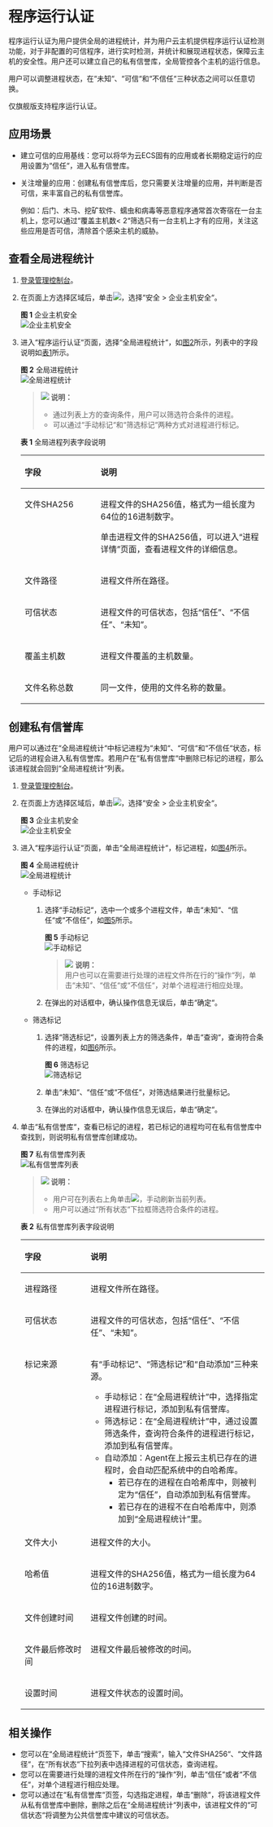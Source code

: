 # 程序运行认证<a name="hss_01_0031"></a>

程序运行认证为用户提供全局的进程统计，并为用户云主机提供程序运行认证检测功能，对于非配置的可信程序，进行实时检测，并统计和展现进程状态，保障云主机的安全性。用户还可以建立自己的私有信誉库，全局管控各个主机的运行信息。

用户可以调整进程状态，在“未知“、“可信“和“不信任“三种状态之间可以任意切换。

仅旗舰版支持程序运行认证。

## 应用场景<a name="section99634619298"></a>

-   建立可信的应用基线：您可以将华为云ECS固有的应用或者长期稳定运行的应用设置为“信任“，进入私有信誉库。
-   关注增量的应用：创建私有信誉库后，您只需要关注增量的应用，并判断是否可信，来丰富自己的私有信誉库。

    例如：后门、木马、挖矿软件、蠕虫和病毒等恶意程序通常首次寄宿在一台主机上，您可以通过“覆盖主机数< 2“筛选只有一台主机上才有的应用，关注这些应用是否可信，清除首个感染主机的威胁。


## 查看全局进程统计<a name="section2624812306"></a>

1.  [登录管理控制台](https://console.huaweicloud.com)。
2.  在页面上方选择区域后，单击![](figures/icon-servicelist.png)，选择“安全  \>  企业主机安全“。

    **图 1**  企业主机安全<a name="hss_01_0229_fig1271516227232"></a>  
    ![](figures/企业主机安全.png "企业主机安全")

3.  进入“程序运行认证“页面，选择“全局进程统计“，如[图2](#f4b44f24e0b3d4c228b8b22f956bcb7a9)所示，列表中的字段说明如[表1](#t151a768dac1e4bd692e70a2d688ee96e)所示。

    **图 2**  全局进程统计<a name="f4b44f24e0b3d4c228b8b22f956bcb7a9"></a>  
    ![](figures/全局进程统计.png "全局进程统计")

    >![](public_sys-resources/icon-note.gif) **说明：**   
    >-   通过列表上方的查询条件，用户可以筛选符合条件的进程。  
    >-   可以通过“手动标记“和“筛选标记“两种方式对进程进行标记。  

    **表 1**  全局进程列表字段说明

    <a name="t151a768dac1e4bd692e70a2d688ee96e"></a>
    <table><thead align="left"><tr id="rc3dae7a2107e4c3583f06d09611f154f"><th class="cellrowborder" valign="top" width="31.130000000000003%" id="mcps1.2.3.1.1"><p id="a8a54d3d21a2f4041b46c74a2bc9f176d"><a name="a8a54d3d21a2f4041b46c74a2bc9f176d"></a><a name="a8a54d3d21a2f4041b46c74a2bc9f176d"></a>字段</p>
    </th>
    <th class="cellrowborder" valign="top" width="68.87%" id="mcps1.2.3.1.2"><p id="a392b01bc893642c1aff24818ff21d3a9"><a name="a392b01bc893642c1aff24818ff21d3a9"></a><a name="a392b01bc893642c1aff24818ff21d3a9"></a>说明</p>
    </th>
    </tr>
    </thead>
    <tbody><tr id="rff38a6ab795a409bbd154ee6422f7426"><td class="cellrowborder" valign="top" width="31.130000000000003%" headers="mcps1.2.3.1.1 "><p id="a49e7c79f109a450591f6f84f107125a6"><a name="a49e7c79f109a450591f6f84f107125a6"></a><a name="a49e7c79f109a450591f6f84f107125a6"></a>文件SHA256</p>
    </td>
    <td class="cellrowborder" valign="top" width="68.87%" headers="mcps1.2.3.1.2 "><p id="p2632098113430"><a name="p2632098113430"></a><a name="p2632098113430"></a>进程文件的SHA256值，格式为一组长度为64位的16进制数字。</p>
    <p id="a8e3c25d5defe46b0828a2e7fd44ca146"><a name="a8e3c25d5defe46b0828a2e7fd44ca146"></a><a name="a8e3c25d5defe46b0828a2e7fd44ca146"></a>单击进程文件的SHA256值，可以进入<span class="parmname" id="parmname267643721697"><a name="parmname267643721697"></a><a name="parmname267643721697"></a>“进程详情”</span>页面，查看进程文件的详细信息。</p>
    </td>
    </tr>
    <tr id="row396584151306"><td class="cellrowborder" valign="top" width="31.130000000000003%" headers="mcps1.2.3.1.1 "><p id="p582150841306"><a name="p582150841306"></a><a name="p582150841306"></a>文件路径</p>
    </td>
    <td class="cellrowborder" valign="top" width="68.87%" headers="mcps1.2.3.1.2 "><p id="p178013531306"><a name="p178013531306"></a><a name="p178013531306"></a>进程文件所在路径。</p>
    </td>
    </tr>
    <tr id="r37f182fa1f8c4cf1ac626d5fac0deb33"><td class="cellrowborder" valign="top" width="31.130000000000003%" headers="mcps1.2.3.1.1 "><p id="a667a806baee348a7b8e3e78cbe2c291a"><a name="a667a806baee348a7b8e3e78cbe2c291a"></a><a name="a667a806baee348a7b8e3e78cbe2c291a"></a>可信状态</p>
    </td>
    <td class="cellrowborder" valign="top" width="68.87%" headers="mcps1.2.3.1.2 "><p id="ae1248456eb38405f97104bd83cee3d65"><a name="ae1248456eb38405f97104bd83cee3d65"></a><a name="ae1248456eb38405f97104bd83cee3d65"></a>进程文件的可信状态，包括<span class="parmvalue" id="parmvalue595683516956"><a name="parmvalue595683516956"></a><a name="parmvalue595683516956"></a>“信任”</span>、<span class="parmvalue" id="parmvalue3128607816959"><a name="parmvalue3128607816959"></a><a name="parmvalue3128607816959"></a>“不信任”</span>、<span class="parmvalue" id="parmvalue5126804616101"><a name="parmvalue5126804616101"></a><a name="parmvalue5126804616101"></a>“未知”</span>。</p>
    </td>
    </tr>
    <tr id="r8d7cac2b7ce345f6bb0f7b78e7e4b788"><td class="cellrowborder" valign="top" width="31.130000000000003%" headers="mcps1.2.3.1.1 "><p id="a7136e101eb5845eb85aaf2300f7bb0df"><a name="a7136e101eb5845eb85aaf2300f7bb0df"></a><a name="a7136e101eb5845eb85aaf2300f7bb0df"></a>覆盖主机数</p>
    </td>
    <td class="cellrowborder" valign="top" width="68.87%" headers="mcps1.2.3.1.2 "><p id="a992539a87cca4d4286322bb21928574a"><a name="a992539a87cca4d4286322bb21928574a"></a><a name="a992539a87cca4d4286322bb21928574a"></a>进程文件覆盖的主机数量。</p>
    </td>
    </tr>
    <tr id="r81938b6bdc1f43e5a930d9d72d65083a"><td class="cellrowborder" valign="top" width="31.130000000000003%" headers="mcps1.2.3.1.1 "><p id="a75812c0dfdce43c5a8c141703016f7a4"><a name="a75812c0dfdce43c5a8c141703016f7a4"></a><a name="a75812c0dfdce43c5a8c141703016f7a4"></a>文件名称总数</p>
    </td>
    <td class="cellrowborder" valign="top" width="68.87%" headers="mcps1.2.3.1.2 "><p id="a123176ef4669439493b2bb6cfaa427ff"><a name="a123176ef4669439493b2bb6cfaa427ff"></a><a name="a123176ef4669439493b2bb6cfaa427ff"></a>同一文件，使用的文件名称的数量。</p>
    </td>
    </tr>
    </tbody>
    </table>


## 创建私有信誉库<a name="section13535173385412"></a>

用户可以通过在“全局进程统计“中标记进程为“未知“、“可信“和“不信任“状态，标记后的进程会进入私有信誉库。若用户在“私有信誉库“中删除已标记的进程，那么该进程就会回到“全局进程统计“列表。

1.  [登录管理控制台](https://console.huaweicloud.com)。
2.  在页面上方选择区域后，单击![](figures/icon-servicelist.png)，选择“安全  \>  企业主机安全“。

    **图 3**  企业主机安全<a name="hss_01_0229_fig1271516227232_1"></a>  
    ![](figures/企业主机安全.png "企业主机安全")

3.  进入“程序运行认证“页面，单击“全局进程统计“，标记进程，如[图4](#fig145571440163414)所示。

    **图 4**  全局进程统计<a name="fig145571440163414"></a>  
    ![](figures/全局进程统计.png "全局进程统计")

    -   手动标记
        1.  选择“手动标记“，选中一个或多个进程文件，单击“未知“、“信任“或“不信任“，如[图5](#fig022017321344)所示。

            **图 5**  手动标记<a name="fig022017321344"></a>  
            ![](figures/手动标记.png "手动标记")

            >![](public_sys-resources/icon-note.gif) **说明：**   
            >用户也可以在需要进行处理的进程文件所在行的“操作“列，单击“未知“、“信任“或“不信任“，对单个进程进行相应处理。  

        2.  在弹出的对话框中，确认操作信息无误后，单击“确定“。

    -   筛选标记
        1.  选择“筛选标记“，设置列表上方的筛选条件，单击“查询“，查询符合条件的进程，如[图6](#fig52224329342)所示。

            **图 6**  筛选标记<a name="fig52224329342"></a>  
            ![](figures/筛选标记.png "筛选标记")

        2.  单击“未知“、“信任“或“不信任“，对筛选结果进行批量标记。
        3.  在弹出的对话框中，确认操作信息无误后，单击“确定“。

4.  单击“私有信誉库“，查看已标记的进程，若已标记的进程均可在私有信誉库中查找到，则说明私有信誉库创建成功。

    **图 7**  私有信誉库列表<a name="fig722214322344"></a>  
    ![](figures/私有信誉库列表.png "私有信誉库列表")

    >![](public_sys-resources/icon-note.gif) **说明：**   
    >-   用户可在列表右上角单击![](figures/icon-update.png)，手动刷新当前列表。  
    >-   用户可以通过“所有状态“下拉框筛选符合条件的进程。  

    **表 2**  私有信誉库列表字段说明

    <a name="table422433223414"></a>
    <table><thead align="left"><tr id="row0223153293415"><th class="cellrowborder" valign="top" width="27.01%" id="mcps1.2.3.1.1"><p id="p11223163219348"><a name="p11223163219348"></a><a name="p11223163219348"></a>字段</p>
    </th>
    <th class="cellrowborder" valign="top" width="72.99%" id="mcps1.2.3.1.2"><p id="p22231432113416"><a name="p22231432113416"></a><a name="p22231432113416"></a>说明</p>
    </th>
    </tr>
    </thead>
    <tbody><tr id="row12231432153418"><td class="cellrowborder" valign="top" width="27.01%" headers="mcps1.2.3.1.1 "><p id="p15223143253412"><a name="p15223143253412"></a><a name="p15223143253412"></a>进程路径</p>
    </td>
    <td class="cellrowborder" valign="top" width="72.99%" headers="mcps1.2.3.1.2 "><p id="p1122316327340"><a name="p1122316327340"></a><a name="p1122316327340"></a>进程文件所在路径。</p>
    </td>
    </tr>
    <tr id="row12231432163415"><td class="cellrowborder" valign="top" width="27.01%" headers="mcps1.2.3.1.1 "><p id="p6223173212346"><a name="p6223173212346"></a><a name="p6223173212346"></a>可信状态</p>
    </td>
    <td class="cellrowborder" valign="top" width="72.99%" headers="mcps1.2.3.1.2 "><p id="p5223432133419"><a name="p5223432133419"></a><a name="p5223432133419"></a>进程文件的可信状态，包括<span class="parmvalue" id="parmvalue132231632133414"><a name="parmvalue132231632133414"></a><a name="parmvalue132231632133414"></a>“信任”</span>、<span class="parmvalue" id="parmvalue14223123283415"><a name="parmvalue14223123283415"></a><a name="parmvalue14223123283415"></a>“不信任”</span>、<span class="parmvalue" id="parmvalue5223143243420"><a name="parmvalue5223143243420"></a><a name="parmvalue5223143243420"></a>“未知”</span>。</p>
    </td>
    </tr>
    <tr id="row172241332143417"><td class="cellrowborder" valign="top" width="27.01%" headers="mcps1.2.3.1.1 "><p id="p822313283410"><a name="p822313283410"></a><a name="p822313283410"></a>标记来源</p>
    </td>
    <td class="cellrowborder" valign="top" width="72.99%" headers="mcps1.2.3.1.2 "><p id="p5224163293415"><a name="p5224163293415"></a><a name="p5224163293415"></a>有<span class="parmvalue" id="parmvalue192230322349"><a name="parmvalue192230322349"></a><a name="parmvalue192230322349"></a>“手动标记”</span>、<span class="parmvalue" id="parmvalue1722473213410"><a name="parmvalue1722473213410"></a><a name="parmvalue1722473213410"></a>“筛选标记”</span>和<span class="parmvalue" id="parmvalue183069428193"><a name="parmvalue183069428193"></a><a name="parmvalue183069428193"></a>“自动添加”</span>三种来源。</p>
    <a name="ul436212917219"></a><a name="ul436212917219"></a><ul id="ul436212917219"><li>手动标记：在<span class="parmvalue" id="parmvalue888251282411"><a name="parmvalue888251282411"></a><a name="parmvalue888251282411"></a>“全局进程统计”</span>中，选择指定进程进行标记，添加到私有信誉库。</li><li>筛选标记：在<span class="parmvalue" id="parmvalue287221519249"><a name="parmvalue287221519249"></a><a name="parmvalue287221519249"></a>“全局进程统计”</span>中，通过设置筛选条件，查询符合条件的进程进行标记，添加到私有信誉库。</li><li>自动添加：Agent在上报云主机已存在的进程时，会自动匹配系统中的白哈希库。<a name="ul16585211201919"></a><a name="ul16585211201919"></a><ul id="ul16585211201919"><li>若已存在的进程在白哈希库中，则被判定为<span class="parmvalue" id="parmvalue49196410618"><a name="parmvalue49196410618"></a><a name="parmvalue49196410618"></a>“信任”</span>，自动添加到私有信誉库。</li><li>若已存在的进程不在白哈希库中，则添加到<span class="parmvalue" id="parmvalue1618310421914"><a name="parmvalue1618310421914"></a><a name="parmvalue1618310421914"></a>“全局进程统计”</span>里。</li></ul>
    </li></ul>
    </td>
    </tr>
    <tr id="row1422463233415"><td class="cellrowborder" valign="top" width="27.01%" headers="mcps1.2.3.1.1 "><p id="p18224103253416"><a name="p18224103253416"></a><a name="p18224103253416"></a>文件大小</p>
    </td>
    <td class="cellrowborder" valign="top" width="72.99%" headers="mcps1.2.3.1.2 "><p id="p15224153223416"><a name="p15224153223416"></a><a name="p15224153223416"></a>进程文件的大小。</p>
    </td>
    </tr>
    <tr id="row18224163214342"><td class="cellrowborder" valign="top" width="27.01%" headers="mcps1.2.3.1.1 "><p id="p3224632183414"><a name="p3224632183414"></a><a name="p3224632183414"></a>哈希值</p>
    </td>
    <td class="cellrowborder" valign="top" width="72.99%" headers="mcps1.2.3.1.2 "><p id="p1922493253416"><a name="p1922493253416"></a><a name="p1922493253416"></a>进程文件的SHA256值，格式为一组长度为64位的16进制数字。</p>
    </td>
    </tr>
    <tr id="row22241432203419"><td class="cellrowborder" valign="top" width="27.01%" headers="mcps1.2.3.1.1 "><p id="p13224153293411"><a name="p13224153293411"></a><a name="p13224153293411"></a>文件创建时间</p>
    </td>
    <td class="cellrowborder" valign="top" width="72.99%" headers="mcps1.2.3.1.2 "><p id="p62243320341"><a name="p62243320341"></a><a name="p62243320341"></a>进程文件创建的时间。</p>
    </td>
    </tr>
    <tr id="row722417324344"><td class="cellrowborder" valign="top" width="27.01%" headers="mcps1.2.3.1.1 "><p id="p14224632153419"><a name="p14224632153419"></a><a name="p14224632153419"></a>文件最后修改时间</p>
    </td>
    <td class="cellrowborder" valign="top" width="72.99%" headers="mcps1.2.3.1.2 "><p id="p1224123215347"><a name="p1224123215347"></a><a name="p1224123215347"></a>进程文件最后被修改的时间。</p>
    </td>
    </tr>
    <tr id="row102241132133420"><td class="cellrowborder" valign="top" width="27.01%" headers="mcps1.2.3.1.1 "><p id="p6224133213413"><a name="p6224133213413"></a><a name="p6224133213413"></a>设置时间</p>
    </td>
    <td class="cellrowborder" valign="top" width="72.99%" headers="mcps1.2.3.1.2 "><p id="p922463293413"><a name="p922463293413"></a><a name="p922463293413"></a>进程文件状态的设置时间。</p>
    </td>
    </tr>
    </tbody>
    </table>


## 相关操作<a name="section9307151174515"></a>

-   您可以在“全局进程统计“页签下，单击“搜索“，输入“文件SHA256“、“文件路径“，在“所有状态“下拉列表中选择进程的可信状态，查询进程。
-   您可以在需要进行处理的进程文件所在行的“操作“列，单击“信任“或者“不信任“，对单个进程进行相应处理。
-   您可以通过在“私有信誉库“页签，勾选指定进程，单击“删除“，将该进程文件从私有信誉库中删除，删除之后在“全局进程统计“列表中，该进程文件的“可信状态“将调整为公共信誉库中建议的可信状态。

